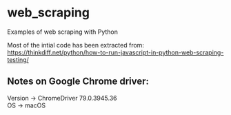 # web_scraping
Examples of web scraping with Python

Most of the intial code has been extracted from:
https://thinkdiff.net/python/how-to-run-javascript-in-python-web-scraping-testing/

## Notes on Google Chrome driver:  
Version -> ChromeDriver 79.0.3945.36  
OS -> macOS
